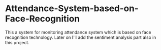 # Attendance-System-based-on-Face-Recognition
 This a system for monitoring attendance system which is based on face recognition technology. Later on I'll add the sentiment analysis part also in this project.
